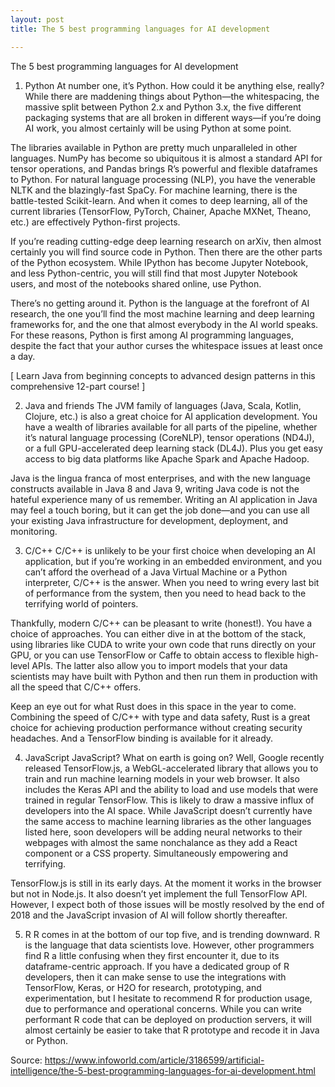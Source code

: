 ```yaml
---
layout: post
title: The 5 best programming languages for AI development

---
```

The 5 best programming languages for AI development

1. Python
At number one, it’s Python. How could it be anything else, really? While there are maddening things about Python—the whitespacing, the massive split between Python 2.x and Python 3.x, the five different packaging systems that are all broken in different ways—if you’re doing AI work, you almost certainly will be using Python at some point.

The libraries available in Python are pretty much unparalleled in other languages. NumPy has become so ubiquitous it is almost a standard API for tensor operations, and Pandas brings R’s powerful and flexible dataframes to Python. For natural language processing (NLP), you have the venerable NLTK and the blazingly-fast SpaCy. For machine learning, there is the battle-tested Scikit-learn. And when it comes to deep learning, all of the current libraries (TensorFlow, PyTorch, Chainer, Apache MXNet, Theano, etc.) are effectively Python-first projects.

If you’re reading cutting-edge deep learning research on arXiv, then almost certainly you will find source code in Python. Then there are the other parts of the Python ecosystem. While IPython has become Jupyter Notebook, and less Python-centric, you will still find that most Jupyter Notebook users, and most of the notebooks shared online, use Python.

There’s no getting around it. Python is the language at the forefront of AI research, the one you’ll find the most machine learning and deep learning frameworks for, and the one that almost everybody in the AI world speaks. For these reasons, Python is first among AI programming languages, despite the fact that your author curses the whitespace issues at least once a day.

[ Learn Java from beginning concepts to advanced design patterns in this comprehensive 12-part course! ]


2. Java and friends
The JVM family of languages (Java, Scala, Kotlin, Clojure, etc.) is also a great choice for AI application development. You have a wealth of libraries available for all parts of the pipeline, whether it’s natural language processing (CoreNLP), tensor operations (ND4J), or a full GPU-accelerated deep learning stack (DL4J). Plus you get easy access to big data platforms like Apache Spark and Apache Hadoop.

Java is the lingua franca of most enterprises, and with the new language constructs available in Java 8 and Java 9, writing Java code is not the hateful experience many of us remember. Writing an AI application in Java may feel a touch boring, but it can get the job done—and you can use all your existing Java infrastructure for development, deployment, and monitoring.

3. C/C++
C/C++ is unlikely to be your first choice when developing an AI application, but if you’re working in an embedded environment, and you can’t afford the overhead of a Java Virtual Machine or a Python interpreter, C/C++ is the answer. When you need to wring every last bit of performance from the system, then you need to head back to the terrifying world of pointers.

Thankfully, modern C/C++ can be pleasant to write (honest!). You have a choice of approaches. You can either dive in at the bottom of the stack, using libraries like CUDA to write your own code that runs directly on your GPU, or you can use TensorFlow or Caffe to obtain access to flexible high-level APIs. The latter also allow you to import models that your data scientists may have built with Python and then run them in production with all the speed that C/C++ offers.

Keep an eye out for what Rust does in this space in the year to come. Combining the speed of C/C++ with type and data safety, Rust is a great choice for achieving production performance without creating security headaches. And a TensorFlow binding is available for it already.

4. JavaScript
JavaScript? What on earth is going on? Well, Google recently released TensorFlow.js, a WebGL-accelerated library that allows you to train and run machine learning models in your web browser. It also includes the Keras API and the ability to load and use models that were trained in regular TensorFlow. This is likely to draw a massive influx of developers into the AI space. While JavaScript doesn’t currently have the same access to machine learning libraries as the other languages listed here, soon developers will be adding neural networks to their webpages with almost the same nonchalance as they add a React component or a CSS property. Simultaneously empowering and terrifying.

TensorFlow.js is still in its early days. At the moment it works in the browser but not in Node.js. It also doesn’t yet implement the full TensorFlow API. However, I expect both of those issues will be mostly resolved by the end of 2018 and the JavaScript invasion of AI will follow shortly thereafter.

5. R
R comes in at the bottom of our top five, and is trending downward. R is the language that data scientists love. However, other programmers find R a little confusing when they first encounter it, due to its dataframe-centric approach. If you have a dedicated group of R developers, then it can make sense to use the integrations with TensorFlow, Keras, or H2O for research, prototyping, and experimentation, but I hesitate to recommend R for production usage, due to performance and operational concerns. While you can write performant R code that can be deployed on production servers, it will almost certainly be easier to take that R prototype and recode it in Java or Python.

Source: https://www.infoworld.com/article/3186599/artificial-intelligence/the-5-best-programming-languages-for-ai-development.html
